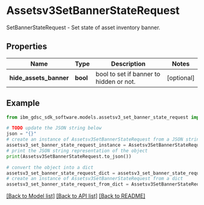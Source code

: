 # Assetsv3SetBannerStateRequest

SetBannerStateRequest - Set state of asset inventory banner.

## Properties

Name | Type | Description | Notes
------------ | ------------- | ------------- | -------------
**hide_assets_banner** | **bool** | bool to set if banner to hidden or not. | [optional] 

## Example

```python
from ibm_gdsc_sdk_software.models.assetsv3_set_banner_state_request import Assetsv3SetBannerStateRequest

# TODO update the JSON string below
json = "{}"
# create an instance of Assetsv3SetBannerStateRequest from a JSON string
assetsv3_set_banner_state_request_instance = Assetsv3SetBannerStateRequest.from_json(json)
# print the JSON string representation of the object
print(Assetsv3SetBannerStateRequest.to_json())

# convert the object into a dict
assetsv3_set_banner_state_request_dict = assetsv3_set_banner_state_request_instance.to_dict()
# create an instance of Assetsv3SetBannerStateRequest from a dict
assetsv3_set_banner_state_request_from_dict = Assetsv3SetBannerStateRequest.from_dict(assetsv3_set_banner_state_request_dict)
```
[[Back to Model list]](../README.md#documentation-for-models) [[Back to API list]](../README.md#documentation-for-api-endpoints) [[Back to README]](../README.md)


